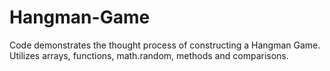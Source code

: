 # Hangman-Game
Code demonstrates the thought process of constructing a Hangman Game. Utilizes arrays, functions, math.random, methods and comparisons. 
